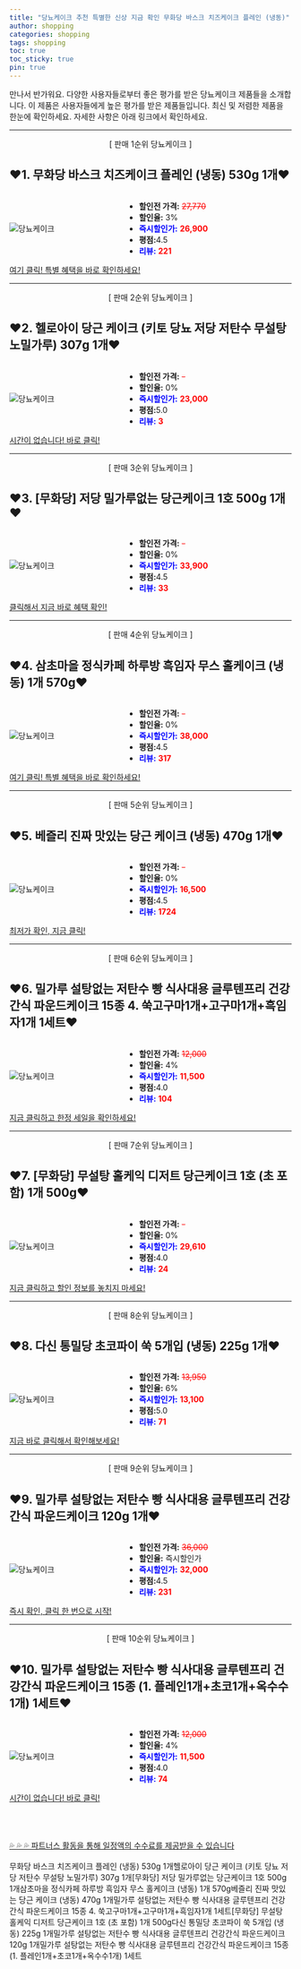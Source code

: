 ```yaml
---
title: "당뇨케이크 추천 특별한 신상 지금 확인 무화당 바스크 치즈케이크 플레인 (냉동)"
author: shopping
categories: shopping
tags: shopping
toc: true
toc_sticky: true
pin: true
---
```

만나서 반가워요. 다양한 사용자들로부터 좋은 평가를 받은 당뇨케이크 제품들을 소개합니다. 이 제품은 사용자들에게 높은 평가를 받은 제품들입니다. 최신 및 저렴한 제품을 한눈에 확인하세요. 자세한 사항은 아래 링크에서 확인하세요.

---
<p class="toplist" style="margin: 0 auto; display: block; width: fit-content;">[ 판매 1순위 당뇨케이크 ]</p>

<h2><strong>❤️1. 무화당 바스크 치즈케이크 플레인 (냉동) 530g 1개❤️</strong></h2>

<div style="display: flex; align-items: center;">
    <div style="flex: 0.4;">
        <img src="https://thumbnail10.coupangcdn.com/thumbnails/remote/230x230ex/image/rs_quotation_api/2hgaxkfq/f4b1a33a283747a5a4f11e27cc7e0dfb.jpg" alt="당뇨케이크" style="max-width: 100%;">
    </div>
    <div style="flex: 0.6; margin-left: 10px;">
        <ul>
            <li><strong>할인전 가격:</strong> <del style="color: red;">27,770</del></li>
            <li><strong>할인율:</strong> 3%</li>
            <li><span style='color:blue'><strong>즉시할인가:</strong></span> <span style='color:red'><strong>26,900</strong></span></li>
            <li><strong>평점:</strong>4.5</li>
            <li><span style='color:blue'><strong>리뷰:</strong></span> <span style='color:red'><strong>221</strong></span></li>
        </ul>
    </div>
</div>
<div class="center">
    <a href="https://selin100587.github.io?lptag=AF9450613&subid=githubio&pageKey=7591965703&traceid=V0-153&itemId=20064034408&vendorItemId=87159957410" class="myButton">
        여기 클릭! 특별 혜택을 바로 확인하세요!
    </a>
</div>


---
<p class="toplist" style="margin: 0 auto; display: block; width: fit-content;">[ 판매 2순위 당뇨케이크 ]</p>

<h2><strong>❤️2. 헬로아이 당근 케이크 (키토 당뇨 저당 저탄수 무설탕 노밀가루) 307g 1개❤️</strong></h2>

<div style="display: flex; align-items: center;">
    <div style="flex: 0.4;">
        <img src="https://thumbnail8.coupangcdn.com/thumbnails/remote/230x230ex/image/vendor_inventory/e982/cf3d32477b5a529ad7bf426c3aac86316a91169fcf8c9b8fa4725e8ed754.png" alt="당뇨케이크" style="max-width: 100%;">
    </div>
    <div style="flex: 0.6; margin-left: 10px;">
        <ul>
            <li><strong>할인전 가격:</strong> <del style="color: red;">-</del></li>
            <li><strong>할인율:</strong> 0%</li>
            <li><span style='color:blue'><strong>즉시할인가:</strong></span> <span style='color:red'><strong>23,000</strong></span></li>
            <li><strong>평점:</strong>5.0</li>
            <li><span style='color:blue'><strong>리뷰:</strong></span> <span style='color:red'><strong>3</strong></span></li>
        </ul>
    </div>
</div>
<div class="center">
    <a href="https://selin100587.github.io?lptag=AF9450613&subid=githubio&pageKey=7640520319&traceid=V0-153&itemId=20300373205&vendorItemId=87385138090" class="myButton">
        시간이 없습니다! 바로 클릭!
    </a>
</div>


---
<p class="toplist" style="margin: 0 auto; display: block; width: fit-content;">[ 판매 3순위 당뇨케이크 ]</p>

<h2><strong>❤️3. [무화당] 저당 밀가루없는 당근케이크 1호 500g 1개❤️</strong></h2>

<div style="display: flex; align-items: center;">
    <div style="flex: 0.4;">
        <img src="https://thumbnail10.coupangcdn.com/thumbnails/remote/230x230ex/image/vendor_inventory/bbd6/932fa50d3c8abb17b9501c77f4e46acf32d07522e0a18ed11ebce9080235.jpg" alt="당뇨케이크" style="max-width: 100%;">
    </div>
    <div style="flex: 0.6; margin-left: 10px;">
        <ul>
            <li><strong>할인전 가격:</strong> <del style="color: red;">-</del></li>
            <li><strong>할인율:</strong> 0%</li>
            <li><span style='color:blue'><strong>즉시할인가:</strong></span> <span style='color:red'><strong>33,900</strong></span></li>
            <li><strong>평점:</strong>4.5</li>
            <li><span style='color:blue'><strong>리뷰:</strong></span> <span style='color:red'><strong>33</strong></span></li>
        </ul>
    </div>
</div>
<div class="center">
    <a href="https://selin100587.github.io?lptag=AF9450613&subid=githubio&pageKey=4383468447&traceid=V0-153&itemId=5185754014&vendorItemId=81806705043" class="myButton">
        클릭해서 지금 바로 혜택 확인!
    </a>
</div>


---
<p class="toplist" style="margin: 0 auto; display: block; width: fit-content;">[ 판매 4순위 당뇨케이크 ]</p>

<h2><strong>❤️4. 삼초마을 정식카페 하루방 흑임자 무스 홀케이크 (냉동) 1개 570g❤️</strong></h2>

<div style="display: flex; align-items: center;">
    <div style="flex: 0.4;">
        <img src="https://thumbnail10.coupangcdn.com/thumbnails/remote/230x230ex/image/retail/images/2022/06/08/9/7/0e43e23a-582f-4204-9bc3-5012d8a279e4.jpg" alt="당뇨케이크" style="max-width: 100%;">
    </div>
    <div style="flex: 0.6; margin-left: 10px;">
        <ul>
            <li><strong>할인전 가격:</strong> <del style="color: red;">-</del></li>
            <li><strong>할인율:</strong> 0%</li>
            <li><span style='color:blue'><strong>즉시할인가:</strong></span> <span style='color:red'><strong>38,000</strong></span></li>
            <li><strong>평점:</strong>4.5</li>
            <li><span style='color:blue'><strong>리뷰:</strong></span> <span style='color:red'><strong>317</strong></span></li>
        </ul>
    </div>
</div>
<div class="center">
    <a href="https://selin100587.github.io?lptag=AF9450613&subid=githubio&pageKey=6643638060&traceid=V0-153&itemId=15196364096&vendorItemId=82417511405" class="myButton">
        여기 클릭! 특별 혜택을 바로 확인하세요!
    </a>
</div>


---
<p class="toplist" style="margin: 0 auto; display: block; width: fit-content;">[ 판매 5순위 당뇨케이크 ]</p>

<h2><strong>❤️5. 베즐리 진짜 맛있는 당근 케이크 (냉동) 470g 1개❤️</strong></h2>

<div style="display: flex; align-items: center;">
    <div style="flex: 0.4;">
        <img src="https://thumbnail9.coupangcdn.com/thumbnails/remote/230x230ex/image/retail/images/2021/06/21/11/1/adc759d0-6c77-4435-b602-8cbc2a9eabac.jpg" alt="당뇨케이크" style="max-width: 100%;">
    </div>
    <div style="flex: 0.6; margin-left: 10px;">
        <ul>
            <li><strong>할인전 가격:</strong> <del style="color: red;">-</del></li>
            <li><strong>할인율:</strong> 0%</li>
            <li><span style='color:blue'><strong>즉시할인가:</strong></span> <span style='color:red'><strong>16,500</strong></span></li>
            <li><strong>평점:</strong>4.5</li>
            <li><span style='color:blue'><strong>리뷰:</strong></span> <span style='color:red'><strong>1724</strong></span></li>
        </ul>
    </div>
</div>
<div class="center">
    <a href="https://selin100587.github.io?lptag=AF9450613&subid=githubio&pageKey=5877643749&traceid=V0-153&itemId=10300421336&vendorItemId=77582732878" class="myButton">
        최저가 확인, 지금 클릭!
    </a>
</div>


---
<p class="toplist" style="margin: 0 auto; display: block; width: fit-content;">[ 판매 6순위 당뇨케이크 ]</p>

<h2><strong>❤️6. 밀가루 설탕없는 저탄수 빵 식사대용 글루텐프리 건강간식 파운드케이크 15종 4. 쑥고구마1개+고구마1개+흑임자1개 1세트❤️</strong></h2>

<div style="display: flex; align-items: center;">
    <div style="flex: 0.4;">
        <img src="https://thumbnail7.coupangcdn.com/thumbnails/remote/230x230ex/image/vendor_inventory/5d87/678ac1696e7fab33685d53ae188e8ede4e48fd2e9fad80867cbbeb7f6718.jpg" alt="당뇨케이크" style="max-width: 100%;">
    </div>
    <div style="flex: 0.6; margin-left: 10px;">
        <ul>
            <li><strong>할인전 가격:</strong> <del style="color: red;">12,000</del></li>
            <li><strong>할인율:</strong> 4%</li>
            <li><span style='color:blue'><strong>즉시할인가:</strong></span> <span style='color:red'><strong>11,500</strong></span></li>
            <li><strong>평점:</strong>4.0</li>
            <li><span style='color:blue'><strong>리뷰:</strong></span> <span style='color:red'><strong>104</strong></span></li>
        </ul>
    </div>
</div>
<div class="center">
    <a href="https://selin100587.github.io?lptag=AF9450613&subid=githubio&pageKey=7790748350&traceid=V0-153&itemId=19220448715&vendorItemId=79663329749" class="myButton">
        지금 클릭하고 한정 세일을 확인하세요!
    </a>
</div>


---
<p class="toplist" style="margin: 0 auto; display: block; width: fit-content;">[ 판매 7순위 당뇨케이크 ]</p>

<h2><strong>❤️7. [무화당] 무설탕 홀케익 디저트 당근케이크 1호 (초 포함) 1개 500g❤️</strong></h2>

<div style="display: flex; align-items: center;">
    <div style="flex: 0.4;">
        <img src="https://thumbnail6.coupangcdn.com/thumbnails/remote/230x230ex/image/vendor_inventory/5b30/f774900e2862b91ac4b825cb4064b89ae6d538911d808862b8cfe5e74755.jpg" alt="당뇨케이크" style="max-width: 100%;">
    </div>
    <div style="flex: 0.6; margin-left: 10px;">
        <ul>
            <li><strong>할인전 가격:</strong> <del style="color: red;">-</del></li>
            <li><strong>할인율:</strong> 0%</li>
            <li><span style='color:blue'><strong>즉시할인가:</strong></span> <span style='color:red'><strong>29,610</strong></span></li>
            <li><strong>평점:</strong>4.0</li>
            <li><span style='color:blue'><strong>리뷰:</strong></span> <span style='color:red'><strong>24</strong></span></li>
        </ul>
    </div>
</div>
<div class="center">
    <a href="https://selin100587.github.io?lptag=AF9450613&subid=githubio&pageKey=7516166966&traceid=V0-153&itemId=19702361600&vendorItemId=85913872884" class="myButton">
        지금 클릭하고 할인 정보를 놓치지 마세요!
    </a>
</div>


---
<p class="toplist" style="margin: 0 auto; display: block; width: fit-content;">[ 판매 8순위 당뇨케이크 ]</p>

<h2><strong>❤️8. 다신 통밀당 초코파이 쑥 5개입 (냉동) 225g 1개❤️</strong></h2>

<div style="display: flex; align-items: center;">
    <div style="flex: 0.4;">
        <img src="https://thumbnail6.coupangcdn.com/thumbnails/remote/230x230ex/image/rs_quotation_api/upnf6oqh/7d0ac21f75794e84aba51dd7a419696b.jpg" alt="당뇨케이크" style="max-width: 100%;">
    </div>
    <div style="flex: 0.6; margin-left: 10px;">
        <ul>
            <li><strong>할인전 가격:</strong> <del style="color: red;">13,950</del></li>
            <li><strong>할인율:</strong> 6%</li>
            <li><span style='color:blue'><strong>즉시할인가:</strong></span> <span style='color:red'><strong>13,100</strong></span></li>
            <li><strong>평점:</strong>5.0</li>
            <li><span style='color:blue'><strong>리뷰:</strong></span> <span style='color:red'><strong>71</strong></span></li>
        </ul>
    </div>
</div>
<div class="center">
    <a href="https://selin100587.github.io?lptag=AF9450613&subid=githubio&pageKey=7568309837&traceid=V0-153&itemId=19953576150&vendorItemId=87052473577" class="myButton">
        지금 바로 클릭해서 확인해보세요!
    </a>
</div>


---
<p class="toplist" style="margin: 0 auto; display: block; width: fit-content;">[ 판매 9순위 당뇨케이크 ]</p>

<h2><strong>❤️9. 밀가루 설탕없는 저탄수 빵 식사대용 글루텐프리 건강간식 파운드케이크 120g 1개❤️</strong></h2>

<div style="display: flex; align-items: center;">
    <div style="flex: 0.4;">
        <img src="https://thumbnail7.coupangcdn.com/thumbnails/remote/230x230ex/image/vendor_inventory/5d87/678ac1696e7fab33685d53ae188e8ede4e48fd2e9fad80867cbbeb7f6718.jpg" alt="당뇨케이크" style="max-width: 100%;">
    </div>
    <div style="flex: 0.6; margin-left: 10px;">
        <ul>
            <li><strong>할인전 가격:</strong> <del style="color: red;">36,000</del></li>
            <li><strong>할인율:</strong> 즉시할인가</li>
            <li><span style='color:blue'><strong>즉시할인가:</strong></span> <span style='color:red'><strong>32,000</strong></span></li>
            <li><strong>평점:</strong>4.5</li>
            <li><span style='color:blue'><strong>리뷰:</strong></span> <span style='color:red'><strong>231</strong></span></li>
        </ul>
    </div>
</div>
<div class="center">
    <a href="https://selin100587.github.io?lptag=AF9450613&subid=githubio&pageKey=8244681557&traceid=V0-153&itemId=21142765907&vendorItemId=79663329724" class="myButton">
        즉시 확인, 클릭 한 번으로 시작!
    </a>
</div>


---
<p class="toplist" style="margin: 0 auto; display: block; width: fit-content;">[ 판매 10순위 당뇨케이크 ]</p>

<h2><strong>❤️10. 밀가루 설탕없는 저탄수 빵 식사대용 글루텐프리 건강간식 파운드케이크 15종 (1. 플레인1개+초코1개+옥수수1개) 1세트❤️</strong></h2>

<div style="display: flex; align-items: center;">
    <div style="flex: 0.4;">
        <img src="https://thumbnail7.coupangcdn.com/thumbnails/remote/230x230ex/image/vendor_inventory/5d87/678ac1696e7fab33685d53ae188e8ede4e48fd2e9fad80867cbbeb7f6718.jpg" alt="당뇨케이크" style="max-width: 100%;">
    </div>
    <div style="flex: 0.6; margin-left: 10px;">
        <ul>
            <li><strong>할인전 가격:</strong> <del style="color: red;">12,000</del></li>
            <li><strong>할인율:</strong> 4%</li>
            <li><span style='color:blue'><strong>즉시할인가:</strong></span> <span style='color:red'><strong>11,500</strong></span></li>
            <li><strong>평점:</strong>4.0</li>
            <li><span style='color:blue'><strong>리뷰:</strong></span> <span style='color:red'><strong>74</strong></span></li>
        </ul>
    </div>
</div>
<div class="center">
    <a href="https://selin100587.github.io?lptag=AF9450613&subid=githubio&pageKey=7790749786&traceid=V0-153&itemId=19220448711&vendorItemId=79663329743" class="myButton">
        시간이 없습니다! 바로 클릭!
    </a>
</div>

<br><br><br>[💦 💦 💦 파트너스 활동을 통해 일정액의 수수료를 제공받을 수 있습니다](https://link.coupang.com/a/bcpT2c)<br><br>무화당 바스크 치즈케이크 플레인 (냉동) 530g 1개헬로아이 당근 케이크 (키토 당뇨 저당 저탄수 무설탕 노밀가루) 307g 1개[무화당] 저당 밀가루없는 당근케이크 1호 500g 1개삼초마을 정식카페 하루방 흑임자 무스 홀케이크 (냉동) 1개 570g베즐리 진짜 맛있는 당근 케이크 (냉동) 470g 1개밀가루 설탕없는 저탄수 빵 식사대용 글루텐프리 건강간식 파운드케이크 15종 4. 쑥고구마1개+고구마1개+흑임자1개 1세트[무화당] 무설탕 홀케익 디저트 당근케이크 1호 (초 포함) 1개 500g다신 통밀당 초코파이 쑥 5개입 (냉동) 225g 1개밀가루 설탕없는 저탄수 빵 식사대용 글루텐프리 건강간식 파운드케이크 120g 1개밀가루 설탕없는 저탄수 빵 식사대용 글루텐프리 건강간식 파운드케이크 15종 (1. 플레인1개+초코1개+옥수수1개) 1세트